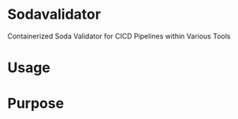 # Sodavalidator
Containerized Soda Validator for CICD Pipelines within Various Tools

# Usage

# Purpose
